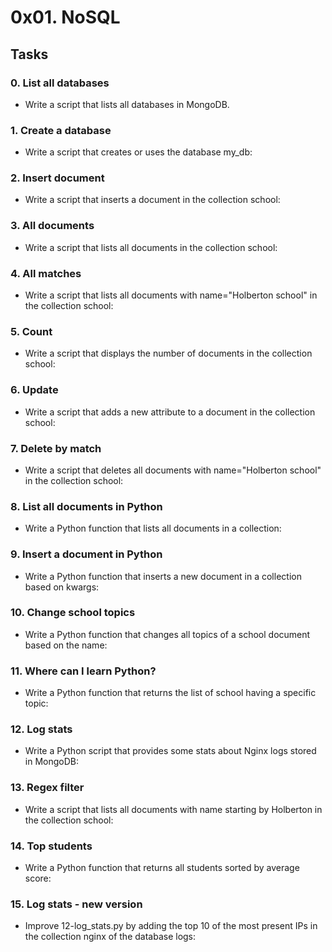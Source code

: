 # 0x01. NoSQL

## Tasks
### 0. List all databases
- Write a script that lists all databases in MongoDB.

### 1. Create a database
- Write a script that creates or uses the database my_db:

### 2. Insert document
- Write a script that inserts a document in the collection school:

### 3. All documents
- Write a script that lists all documents in the collection school:

### 4. All matches
- Write a script that lists all documents with name="Holberton school" in the collection school:

### 5. Count
- Write a script that displays the number of documents in the collection school:

### 6. Update
- Write a script that adds a new attribute to a document in the collection school:

### 7. Delete by match
- Write a script that deletes all documents with name="Holberton school" in the collection school:

### 8. List all documents in Python
- Write a Python function that lists all documents in a collection:

### 9. Insert a document in Python
- Write a Python function that inserts a new document in a collection based on kwargs:

### 10. Change school topics
- Write a Python function that changes all topics of a school document based on the name:

### 11. Where can I learn Python?
- Write a Python function that returns the list of school having a specific topic:

### 12. Log stats
- Write a Python script that provides some stats about Nginx logs stored in MongoDB:

### 13. Regex filter
- Write a script that lists all documents with name starting by Holberton in the collection school:

### 14. Top students
- Write a Python function that returns all students sorted by average score:

### 15. Log stats - new version
- Improve 12-log_stats.py by adding the top 10 of the most present IPs in the collection nginx of the database logs:

